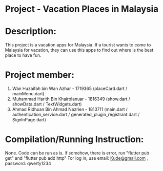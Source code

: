 # Project - Vacation Places in Malaysia

# Description: 
This project is a vacation apps for Malaysia. If a tourist wants to come to Malaysia for vacation, they can use this apps to find out where is the best place to have fun.

# Project member:
1. Wan Huzaifah bin Wan Azhar 		- 1719365 		(placeCard.dart / mainMenu.dart)
2. Muhammad Harith Bin Khairolanuar 	- 1816349 		(show.dart / showData.dart / TextWidgets.dart)
3. Ahmad Ridhuan Bin Ahmad Nazrien	- 1813711		(main.dart / authentication_service.dart / generated_plugin_registrant.dart / SignInPage.dart)

# Compilation/Running Instruction:
None. Code can be run as is.
If somehow, there is error, run "flutter pub get" and "flutter pub add http"
For log in, use email: Kude@gmail.com , password: qwerty1234
